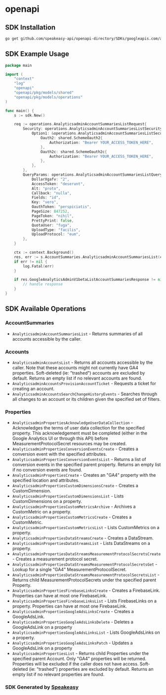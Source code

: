 # openapi

<!-- Start SDK Installation -->
## SDK Installation

```bash
go get github.com/speakeasy-api/openapi-directory/SDKs/googleapis.com/analyticsadmin/v1beta/go
```
<!-- End SDK Installation -->

## SDK Example Usage
<!-- Start SDK Example Usage -->
```go
package main

import (
    "context"
    "log"
    "openapi"
    "openapi/pkg/models/shared"
    "openapi/pkg/models/operations"
)

func main() {
    s := sdk.New()

    req := operations.AnalyticsadminAccountSummariesListRequest{
        Security: operations.AnalyticsadminAccountSummariesListSecurity{
            Option1: &operations.AnalyticsadminAccountSummariesListSecurityOption1{
                Oauth2: shared.SchemeOauth2{
                    Authorization: "Bearer YOUR_ACCESS_TOKEN_HERE",
                },
                Oauth2c: shared.SchemeOauth2c{
                    Authorization: "Bearer YOUR_ACCESS_TOKEN_HERE",
                },
            },
        },
        QueryParams: operations.AnalyticsadminAccountSummariesListQueryParams{
            DollarXgafv: "2",
            AccessToken: "deserunt",
            Alt: "proto",
            Callback: "nulla",
            Fields: "id",
            Key: "vero",
            OauthToken: "perspiciatis",
            PageSize: 847252,
            PageToken: "nihil",
            PrettyPrint: false,
            QuotaUser: "fuga",
            UploadType: "facilis",
            UploadProtocol: "eum",
        },
    }

    ctx := context.Background()
    res, err := s.AccountSummaries.AnalyticsadminAccountSummariesList(ctx, req)
    if err != nil {
        log.Fatal(err)
    }

    if res.GoogleAnalyticsAdminV1betaListAccountSummariesResponse != nil {
        // handle response
    }
}
```
<!-- End SDK Example Usage -->

<!-- Start SDK Available Operations -->
## SDK Available Operations


### AccountSummaries

* `AnalyticsadminAccountSummariesList` - Returns summaries of all accounts accessible by the caller.

### Accounts

* `AnalyticsadminAccountsList` - Returns all accounts accessible by the caller. Note that these accounts might not currently have GA4 properties. Soft-deleted (ie: "trashed") accounts are excluded by default. Returns an empty list if no relevant accounts are found.
* `AnalyticsadminAccountsProvisionAccountTicket` - Requests a ticket for creating an account.
* `AnalyticsadminAccountsSearchChangeHistoryEvents` - Searches through all changes to an account or its children given the specified set of filters.

### Properties

* `AnalyticsadminPropertiesAcknowledgeUserDataCollection` - Acknowledges the terms of user data collection for the specified property. This acknowledgement must be completed (either in the Google Analytics UI or through this API) before MeasurementProtocolSecret resources may be created.
* `AnalyticsadminPropertiesConversionEventsCreate` - Creates a conversion event with the specified attributes.
* `AnalyticsadminPropertiesConversionEventsList` - Returns a list of conversion events in the specified parent property. Returns an empty list if no conversion events are found.
* `AnalyticsadminPropertiesCreate` - Creates an "GA4" property with the specified location and attributes.
* `AnalyticsadminPropertiesCustomDimensionsCreate` - Creates a CustomDimension.
* `AnalyticsadminPropertiesCustomDimensionsList` - Lists CustomDimensions on a property.
* `AnalyticsadminPropertiesCustomMetricsArchive` - Archives a CustomMetric on a property.
* `AnalyticsadminPropertiesCustomMetricsCreate` - Creates a CustomMetric.
* `AnalyticsadminPropertiesCustomMetricsList` - Lists CustomMetrics on a property.
* `AnalyticsadminPropertiesDataStreamsCreate` - Creates a DataStream.
* `AnalyticsadminPropertiesDataStreamsList` - Lists DataStreams on a property.
* `AnalyticsadminPropertiesDataStreamsMeasurementProtocolSecretsCreate` - Creates a measurement protocol secret.
* `AnalyticsadminPropertiesDataStreamsMeasurementProtocolSecretsGet` - Lookup for a single "GA4" MeasurementProtocolSecret.
* `AnalyticsadminPropertiesDataStreamsMeasurementProtocolSecretsList` - Returns child MeasurementProtocolSecrets under the specified parent Property.
* `AnalyticsadminPropertiesFirebaseLinksCreate` - Creates a FirebaseLink. Properties can have at most one FirebaseLink.
* `AnalyticsadminPropertiesFirebaseLinksList` - Lists FirebaseLinks on a property. Properties can have at most one FirebaseLink.
* `AnalyticsadminPropertiesGoogleAdsLinksCreate` - Creates a GoogleAdsLink.
* `AnalyticsadminPropertiesGoogleAdsLinksDelete` - Deletes a GoogleAdsLink on a property
* `AnalyticsadminPropertiesGoogleAdsLinksList` - Lists GoogleAdsLinks on a property.
* `AnalyticsadminPropertiesGoogleAdsLinksPatch` - Updates a GoogleAdsLink on a property
* `AnalyticsadminPropertiesList` - Returns child Properties under the specified parent Account. Only "GA4" properties will be returned. Properties will be excluded if the caller does not have access. Soft-deleted (ie: "trashed") properties are excluded by default. Returns an empty list if no relevant properties are found.
<!-- End SDK Available Operations -->

### SDK Generated by [Speakeasy](https://docs.speakeasyapi.dev/docs/using-speakeasy/client-sdks)
